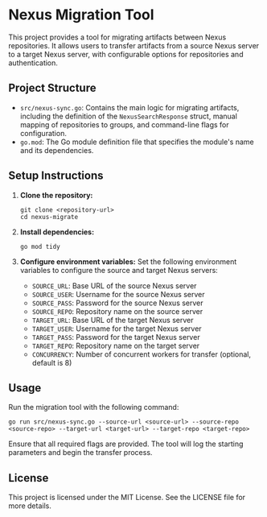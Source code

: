 # Nexus Migration Tool

This project provides a tool for migrating artifacts between Nexus repositories. It allows users to transfer artifacts from a source Nexus server to a target Nexus server, with configurable options for repositories and authentication.

## Project Structure

- `src/nexus-sync.go`: Contains the main logic for migrating artifacts, including the definition of the `NexusSearchResponse` struct, manual mapping of repositories to groups, and command-line flags for configuration.
- `go.mod`: The Go module definition file that specifies the module's name and its dependencies.

## Setup Instructions

1. **Clone the repository:**
   ```
   git clone <repository-url>
   cd nexus-migrate
   ```

2. **Install dependencies:**
   ```
   go mod tidy
   ```

3. **Configure environment variables:**
   Set the following environment variables to configure the source and target Nexus servers:
   - `SOURCE_URL`: Base URL of the source Nexus server
   - `SOURCE_USER`: Username for the source Nexus server
   - `SOURCE_PASS`: Password for the source Nexus server
   - `SOURCE_REPO`: Repository name on the source server
   - `TARGET_URL`: Base URL of the target Nexus server
   - `TARGET_USER`: Username for the target Nexus server
   - `TARGET_PASS`: Password for the target Nexus server
   - `TARGET_REPO`: Repository name on the target server
   - `CONCURRENCY`: Number of concurrent workers for transfer (optional, default is 8)

## Usage

Run the migration tool with the following command:
```
go run src/nexus-sync.go --source-url <source-url> --source-repo <source-repo> --target-url <target-url> --target-repo <target-repo>
```

Ensure that all required flags are provided. The tool will log the starting parameters and begin the transfer process.

## License

This project is licensed under the MIT License. See the LICENSE file for more details.